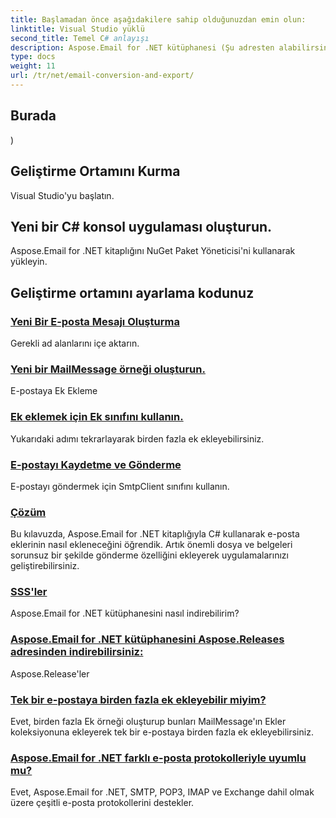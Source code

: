 ```yaml
---
title: Başlamadan önce aşağıdakilere sahip olduğunuzdan emin olun:
linktitle: Visual Studio yüklü
second_title: Temel C# anlayışı
description: Aspose.Email for .NET kütüphanesi (Şu adresten alabilirsiniz:
type: docs
weight: 11
url: /tr/net/email-conversion-and-export/
---
```


## Burada

)

## Geliştirme Ortamını Kurma

Visual Studio'yu başlatın.

## Yeni bir C# konsol uygulaması oluşturun.

Aspose.Email for .NET kitaplığını NuGet Paket Yöneticisi'ni kullanarak yükleyin.

## Geliştirme ortamını ayarlama kodunuz
### [Yeni Bir E-posta Mesajı Oluşturma](./customizing-mhtml-conversion-csharp-implementation/)
Gerekli ad alanlarını içe aktarın.
### [Yeni bir MailMessage örneği oluşturun.](./effortless-email-export-to-eml-using-csharp/)
E-postaya Ek Ekleme
### [Ek eklemek için Ek sınıfını kullanın.](./converting-email-to-mht-with-timezone-in-csharp/)
Yukarıdaki adımı tekrarlayarak birden fazla ek ekleyebilirsiniz.
### [E-postayı Kaydetme ve Gönderme](./eml-file-handling-load-and-save-operations-in-csharp/)
E-postayı göndermek için SmtpClient sınıfını kullanın.
### [Çözüm](./converting-eml-to-msg-format-using-csharp/)
Bu kılavuzda, Aspose.Email for .NET kitaplığıyla C# kullanarak e-posta eklerinin nasıl ekleneceğini öğrendik. Artık önemli dosya ve belgeleri sorunsuz bir şekilde gönderme özelliğini ekleyerek uygulamalarınızı geliştirebilirsiniz.
### [SSS'ler](./csharp-guide-saving-email-as-mhtml-file/)
Aspose.Email for .NET kütüphanesini nasıl indirebilirim?
### [ Aspose.Email for .NET kütüphanesini Aspose.Releases adresinden indirebilirsiniz:](./draft-message-handling-in-csharp-saving-email-as-draft/)
Aspose.Release'ler
### [Tek bir e-postaya birden fazla ek ekleyebilir miyim?](./creating-html-email-files-using-csharp-save-as-html/)
Evet, birden fazla Ek örneği oluşturup bunları MailMessage'ın Ekler koleksiyonuna ekleyerek tek bir e-postaya birden fazla ek ekleyebilirsiniz.
### [Aspose.Email for .NET farklı e-posta protokolleriyle uyumlu mu?](./generating-oft-files-from-messages-csharp-tutorial/)
Evet, Aspose.Email for .NET, SMTP, POP3, IMAP ve Exchange dahil olmak üzere çeşitli e-posta protokollerini destekler.